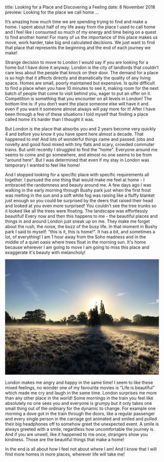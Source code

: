 title: Looking for a Place and Discovering a Feeling
date: 8 November 2018
preview: Looking for the place we call home ... 

It’s amazing how much time we are spending trying to find and make a home. I spent about half of my life away from the place I used to call home and 
I feel like I consumed so much of my energy and time being on a quest to find another home!
For many of us the importance of this place makes us move, work harder, take big and calculated decisions. 
We just want to find that place that represents the beginning and the end of each journey we make!

Strange decision to move to London I would say if you are looking for a home but I have done it anyway. 
London is the city of landlords that couldn’t care less about the people that knock on their door. 
The demand for a place is so high that it affects directly and dramatically the quality of any living space. 
Homes are small, poorly maintained but expensive. Is quite difficult to find a place when you have 10 minutes to see it, 
making room for the next batch of people that come to visit behind you, eager to put an offer on it. 
Competition is something that you encounter on all levels in London! 
The bottom line is: if you don’t want the place someone else will have it and even if you want it someone almost always will pay more for it!
After I have been through a few of these situations I told myself that finding a place called home it’s harder than I thought it was. 

But London is the place that absorbs you and 2 years become very quickly 4 and before you know it you have spent here almost a decade. 
That happened to me! And lots of wonderful things came and passed: jobs and novelty and good food mixed with tiny flats and scary, crowded commuter trains. 
But until recently I struggled to find the "home". Everyone around me seems to come and go somewhere, and almost no one seems to be from "around here". 
But I was determined that even if my stay in London was temporary I wanted to feel like home! 

And I stopped looking for a specific place with specific requirements all together. I pursued the one thing that would make me feel at home - I
embraced the randomness and beauty around me. A few days ago I was walking in the early morning through Bushy park just when the first frost was melting 
in the sun and a soft white fog was raising like a fluffy blanket just enough so you could be surprised by the deers that raised their head and looked 
at you even more surprised! 
You couldn't see the tree trunks so it looked like all the trees were floating. The landscape was effortlessly beautiful! 
Every now and then this happens to me - the beautiful places and things in and around London just sneak up on me. They make me forget about the rush, 
the noise, the buzz of the busy life. 
In that moment in Bushy park I said to myself: "this is it, this is home!". It has a bit, and sometimes a lot, of everything! I am 1 hour away from the Soho madness and in
the middle of a quiet oasis where trees float in the morning sun. It's home because wherever I am going to move I am going to miss this place
and exaggerate it's beauty with melancholy!
 
 
![Bushy Park](/static/img/bushy-park.jpg)

London makes me angry and happy in the same time! I seem to like these mixed feelings, no wonder one of my favourite movies is "Life is beautiful"
which made me cry and laugh in the same time. 
London surprises me more than any other place in the world!
Some mornings in the train you feel like absolutely no one sees you and everyone is grumpy but it only takes one small thing out of the ordinary for 
the dynamic to change. For example one morning a dove got in the train through the doors, like a regular passenger and every single person in the carriage 
got animated and smiled and pulled their big headphones off to somehow greet the unexpected event. 
A smile is always greeted with a smile, regardless how uncomfortable the journey is. 
And if you are unwell, like it happened to me once, strangers show you kindness. 
Those are the beautiful things that make a home!

In the end is all about how I feel not about where I am! And I know that I will find more homes in more places, wherever life will take me! 